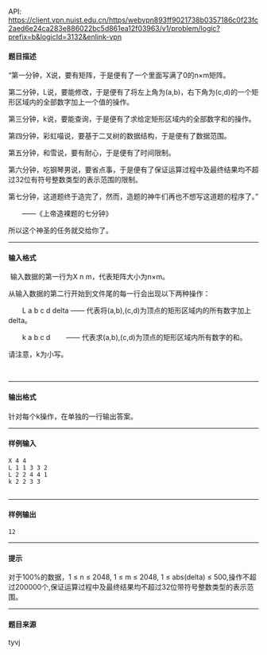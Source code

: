 API: https://client.vpn.nuist.edu.cn/https/webvpn893ff9021738b0357186c0f23fc2aed6e24ca283e886022bc5d861ea12f03963/v1/problem/logic?prefix=b&logicId=3132&enlink-vpn

#### 题目描述

“第一分钟，X说，要有矩阵，于是便有了一个里面写满了0的n×m矩阵。

第二分钟，L说，要能修改，于是便有了将左上角为(a,b)，右下角为(c,d)的一个矩形区域内的全部数字加上一个值的操作。

第三分钟，k说，要能查询，于是便有了求给定矩形区域内的全部数字和的操作。

第四分钟，彩虹喵说，要基于二叉树的数据结构，于是便有了数据范围。

第五分钟，和雪说，要有耐心，于是便有了时间限制。

第六分钟，吃钢琴男说，要省点事，于是便有了保证运算过程中及最终结果均不超过32位有符号整数类型的表示范围的限制。

第七分钟，这道题终于造完了，然而，造题的神牛们再也不想写这道题的程序了。”

       ——《上帝造裸题的七分钟》

所以这个神圣的任务就交给你了。

---

#### 输入格式

 输入数据的第一行为X n m，代表矩阵大小为n×m。

从输入数据的第二行开始到文件尾的每一行会出现以下两种操作：

　　L a b c d delta —— 代表将(a,b),(c,d)为顶点的矩形区域内的所有数字加上delta。

　　k a b c d　　 —— 代表求(a,b),(c,d)为顶点的矩形区域内所有数字的和。

请注意，k为小写。

  
        

---

#### 输出格式

针对每个k操作，在单独的一行输出答案。

---

#### 样例输入
```
X 4 4
L 1 1 3 3 2
L 2 2 4 4 1
k 2 2 3 3


```

---

#### 样例输出
```
12

```

---

#### 提示

对于100%的数据，1 ≤ n ≤ 2048, 1 ≤ m ≤ 2048, 1 ≤ abs(delta) ≤ 500,操作不超过200000个,保证运算过程中及最终结果均不超过32位带符号整数类型的表示范围。

---

#### 题目来源

tyvj